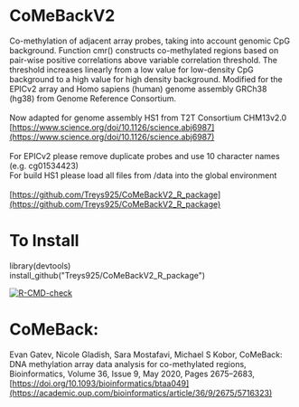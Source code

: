 # CoMeBackV2
Co-methylation of adjacent array probes, taking into account genomic CpG background. Function cmr() constructs co-methylated regions based on pair-wise positive correlations above variable correlation threshold.  The threshold increases linearly from a low value for low-density CpG background to a high value for high density background. Modified for the EPICv2 array and Homo sapiens (human) genome assembly GRCh38 (hg38) from Genome Reference Consortium.<br />
<br />
Now adapted for genome assembly HS1 from T2T Consortium CHM13v2.0 <br />
[https://www.science.org/doi/10.1126/science.abj6987](https://www.science.org/doi/10.1126/science.abj6987)<br />
<br />
For EPICv2 please remove duplicate probes and use 10 character names (e.g. cg01534423)<br />
For build HS1 please load all files from /data into the global environment<br />
<br />
[https://github.com/Treys925/CoMeBackV2_R_package](https://github.com/Treys925/CoMeBackV2_R_package)

# To Install
library(devtools) <br />
install_github("Treys925/CoMeBackV2_R_package")

  <!-- badges: start -->
  [![R-CMD-check](https://github.com/Treys925/CoMeBackV2_R_package/actions/workflows/R-CMD-check.yaml/badge.svg)](https://github.com/Treys925/CoMeBackV2_R_package/actions/workflows/R-CMD-check.yaml)
  <!-- badges: end -->

# CoMeBack:
Evan Gatev, Nicole Gladish, Sara Mostafavi, Michael S Kobor, CoMeBack: DNA methylation array data analysis for co-methylated regions, Bioinformatics, Volume 36, Issue 9, May 2020, Pages 2675–2683, [https://doi.org/10.1093/bioinformatics/btaa049](https://academic.oup.com/bioinformatics/article/36/9/2675/5716323)
